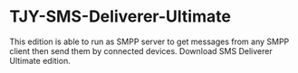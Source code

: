 # TJY-SMS-Deliverer-Ultimate
This edition is able to run as SMPP server to get messages from any SMPP client then send them by connected devices. Download SMS Deliverer Ultimate edition.
